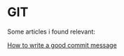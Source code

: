 # GIT

Some articles i found relevant:

[How to write a good commit message](https://dev.to/chrissiemhrk/git-commit-message-5e21)
